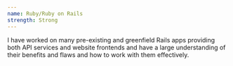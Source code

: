 ```yaml
---
name: Ruby/Ruby on Rails
strength: Strong
---
```


I have worked on many pre-existing and greenfield Rails apps providing both API services and website frontends and have a large understanding of their benefits and flaws and how to work with them effectively.
